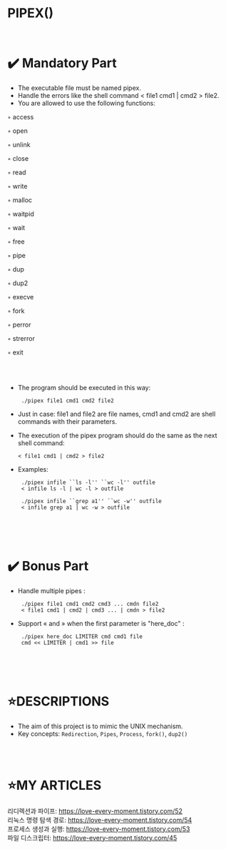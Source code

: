 # PIPEX()



</br>

✔️ Mandatory Part
================


- The executable file must be named pipex.
- Handle the errors like the shell command < file1 cmd1 | cmd2 > file2.
- You are allowed to use the following functions:

◦ access 

◦ open

◦ unlink

◦ close

◦ read

◦ write

◦ malloc

◦ waitpid

◦ wait

◦ free

◦ pipe

◦ dup

◦ dup2

◦ execve

◦ fork

◦ perror

◦ strerror

◦ exit

</br>
</br>

- The program should be executed in this way:

       ./pipex file1 cmd1 cmd2 file2

- Just in case: file1 and file2 are file names, cmd1 and cmd2 are shell commands with their parameters.
- The execution of the pipex program should do the same as the next shell command:

      < file1 cmd1 | cmd2 > file2

- Examples:

       ./pipex infile ``ls -l'' ``wc -l'' outfile
       < infile ls -l | wc -l > outfile
       
       ./pipex infile ``grep a1'' ``wc -w'' outfile
       < infile grep a1 | wc -w > outfile
</br>
</br>
</br>

✔️ Bonus Part
============

- Handle multiple pipes :

       ./pipex file1 cmd1 cmd2 cmd3 ... cmdn file2
       < file1 cmd1 | cmd2 | cmd3 ... | cmdn > file2
       
- Support « and » when the first parameter is "here_doc" :

       ./pipex here_doc LIMITER cmd cmd1 file
       cmd << LIMITER | cmd1 >> file

</br>
</br>
</br>

⭐DESCRIPTIONS
==============

* The aim of this project is to mimic the UNIX mechanism.
* Key concepts: `Redirection`, `Pipes`, `Process`, `fork()`, `dup2()`
</br>
</br>



⭐MY ARTICLES
=============

리디렉션과 파이프: https://love-every-moment.tistory.com/52
</br>
리눅스 명령 탐색 경로: https://love-every-moment.tistory.com/54
</br>
프로세스 생성과 실행: https://love-every-moment.tistory.com/53
</br>
파일 디스크립터: https://love-every-moment.tistory.com/45
</br>
